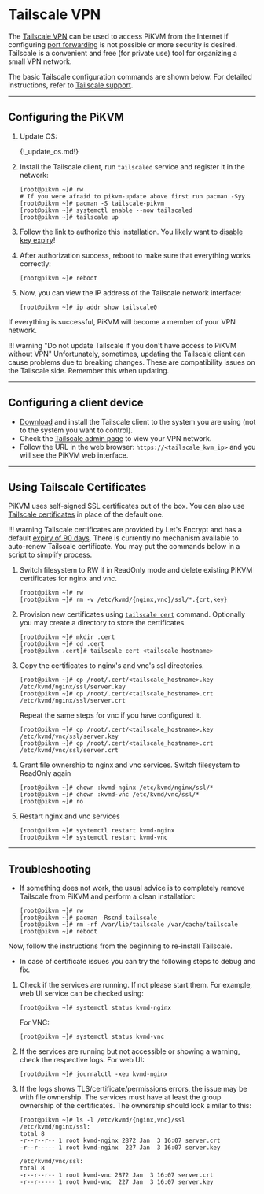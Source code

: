 # Tailscale VPN

The [Tailscale VPN](https://tailscale.com/) can be used to access PiKVM from the Internet
if configuring [port forwarding](port_forwarding.md) is not possible or more security is desired.
Tailscale is a convenient and free (for private use) tool for organizing a small VPN network.

The basic Tailscale configuration commands are shown below.
For detailed instructions, refer to [Tailscale support](https://tailscale.com/contact/support/).

-----

## Configuring the PiKVM

1. Update OS:

    {!_update_os.md!}

3. Install the Tailscale client, run `tailscaled` service and register it in the network:

    ```console
    [root@pikvm ~]# rw
    # If you were afraid to pikvm-update above first run pacman -Syy
    [root@pikvm ~]# pacman -S tailscale-pikvm
    [root@pikvm ~]# systemctl enable --now tailscaled
    [root@pikvm ~]# tailscale up
    ```

4. Follow the link to authorize this installation.
    You likely want to [disable key expiry](https://tailscale.com/kb/1028/key-expiry/)!

5. After authorization success, reboot to make sure that everything works correctly:

    ```console
    [root@pikvm ~]# reboot
    ```

6. Now, you can view the IP address of the Tailscale network interface:

    ```console
    [root@pikvm ~]# ip addr show tailscale0
    ```

If everything is successful, PiKVM will become a member of your VPN network.

!!! warning "Do not update Tailscale if you don't have access to PiKVM without VPN"
    Unfortunately, sometimes, updating the Tailscale client can cause problems due to
    breaking changes. These are compatibility issues on the Tailscale side.
    Remember this when updating.

-----

## Configuring a client device

* [Download](https://tailscale.com/download) and install the Tailscale client
    to the system you are using (not to the system you want to control).
* Check the [Tailscale admin page](https://login.tailscale.com/admin/machines) to view your VPN network.
* Follow the URL in the web browser: `https://<tailscale_kvm_ip>` and you will see the PiKVM web interface.

-----

## Using Tailscale Certificates

PiKVM uses self-signed SSL certificates out of the box. You can also use
[Tailscale certificates](https://tailscale.com/kb/1153/enabling-https) in place of the default one.

!!! warning
    Tailscale certificates are provided by Let's Encrypt and has a default
    [expiry of 90 days](https://letsencrypt.org/2015/11/09/why-90-days/).
    There is currently no mechanism available to auto-renew Tailscale
    certificate. You may put the commands below in a script to simplify
    process.

1. Switch filesystem to RW if in ReadOnly mode and delete existing PiKVM certificates for nginx and vnc.

    ```console
    [root@pikvm ~]# rw
    [root@pikvm ~]# rm -v /etc/kvmd/{nginx,vnc}/ssl/*.{crt,key}
    ```

2. Provision new certificates using [`tailscale cert`](https://tailscale.com/kb/1080/cli#cert)
    command. Optionally you may create a directory to store the certificates.

    ```console
    [root@pikvm ~]# mkdir .cert
    [root@pikvm ~]# cd .cert
    [root@pikvm .cert]# tailscale cert <tailscale_hostname>
    ```

3. Copy the certificates to nginx's and vnc's ssl directories.

    ```console
    [root@pikvm ~]# cp /root/.cert/<tailscale_hostname>.key /etc/kvmd/nginx/ssl/server.key
    [root@pikvm ~]# cp /root/.cert/<tailscale_hostname>.crt /etc/kvmd/nginx/ssl/server.crt
    ```

    Repeat the same steps for vnc if you have configured it.

    ```console
    [root@pikvm ~]# cp /root/.cert/<tailscale_hostname>.key /etc/kvmd/vnc/ssl/server.key
    [root@pikvm ~]# cp /root/.cert/<tailscale_hostname>.crt /etc/kvmd/vnc/ssl/server.crt
    ```

4. Grant file ownership to nginx and vnc services. Switch filesystem to ReadOnly again

    ```console
    [root@pikvm ~]# chown :kvmd-nginx /etc/kvmd/nginx/ssl/*
    [root@pikvm ~]# chown :kvmd-vnc /etc/kvmd/vnc/ssl/*
    [root@pikvm ~]# ro
    ```

5. Restart nginx and vnc services

    ```console
    [root@pikvm ~]# systemctl restart kvmd-nginx
    [root@pikvm ~]# systemctl restart kvmd-vnc
    ```

-----

## Troubleshooting

* If something does not work, the usual advice is to completely remove Tailscale from PiKVM and perform a clean installation:

    ```console
    [root@pikvm ~]# rw
    [root@pikvm ~]# pacman -Rscnd tailscale
    [root@pikvm ~]# rm -rf /var/lib/tailscale /var/cache/tailscale
    [root@pikvm ~]# reboot
    ```

Now, follow the instructions from the beginning to re-install Tailscale.

* In case of certificate issues you can try the following steps to debug and fix.

1. Check if the services are running. If not please start them. For example,
    web UI service can be checked using:

    ```console
    [root@pikvm ~]# systemctl status kvmd-nginx
    ```

    For VNC:

    ```console
    [root@pikvm ~]# systemctl status kvmd-vnc
    ```

2. If the services are running but not accessible or showing a warning, check
    the respective logs. For web UI:

    ```console
    [root@pikvm ~]# journalctl -xeu kvmd-nginx
    ```

3. If the logs shows TLS/certificate/permissions errors, the issue may be with
    file ownership. The services must have at least the group ownership of the
    certificates. The ownership should look similar to this:

    ```console
    [root@pikvm ~]# ls -l /etc/kvmd/{nginx,vnc}/ssl
    /etc/kvmd/nginx/ssl:
    total 8
    -r--r--r-- 1 root kvmd-nginx 2872 Jan  3 16:07 server.crt
    -r--r----- 1 root kvmd-nginx  227 Jan  3 16:07 server.key

    /etc/kvmd/vnc/ssl:
    total 8
    -r--r--r-- 1 root kvmd-vnc 2872 Jan  3 16:07 server.crt
    -r--r----- 1 root kvmd-vnc  227 Jan  3 16:07 server.key
    ```
